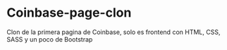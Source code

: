 # Coinbase-page-clon
Clon de la primera pagina de Coinbase, solo es frontend con HTML, CSS, SASS y un poco de Bootstrap
